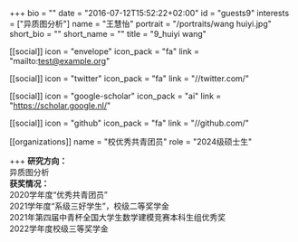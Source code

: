 
+++
bio = ""
date = "2016-07-12T15:52:22+02:00"
id = "guests9"
interests = ["异质图分析"]
name = "王慧怡"
portrait = "/portraits/wang huiyi.jpg"
short_bio = ""
short_name = ""
title = "9_huiyi wang"

[[social]]
    icon = "envelope"
    icon_pack = "fa"
    link = "mailto:test@example.org"

[[social]]
    icon = "twitter"
    icon_pack = "fa"
    link = "//twitter.com/"

[[social]]
    icon = "google-scholar"
    icon_pack = "ai"
    link = "https://scholar.google.nl/"

[[social]]
    icon = "github"
    icon_pack = "fa"
    link = "//github.com/"

[[organizations]]
    name = "校优秀共青团员"
    role = "2024级硕士生"

+++
**研究方向：**  
异质图分析  
**获奖情况：**  
2020学年度“优秀共青团员”    
2021学年度“系级三好学生”，校级二等奖学金    
2021年第四届中青杯全国大学生数学建模竞赛本科生组优秀奖  
2022学年度校级三等奖学金    
